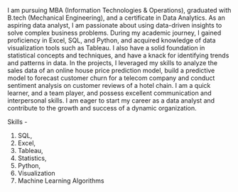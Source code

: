 I am pursuing MBA (Information Technologies & Operations), graduated with B.tech (Mechanical Engineering), and a certificate in Data Analytics.
As an aspiring data analyst, I am passionate about using data-driven insights to solve complex business problems.
During my academic journey, I gained proficiency in Excel, SQL, and Python, and acquired knowledge of data visualization tools such as Tableau.
I also have a solid foundation in statistical concepts and techniques, and have a knack for identifying trends and patterns in data.
In the projects, I leveraged my skills to analyze the sales data of an online house price prediction model,
build a predictive model to forecast customer churn for a telecom company and conduct sentiment analysis on customer reviews of a hotel chain.
I am a quick learner, and a team player, and possess excellent communication and interpersonal skills.
I am eager to start my career as a data analyst and contribute to the growth and success of a dynamic organization.

Skills -
1. SQL, 
2. Excel, 
3. Tableau, 
4. Statistics, 
5. Python, 
6. Visualization
7. Machine Learning Algorithms
